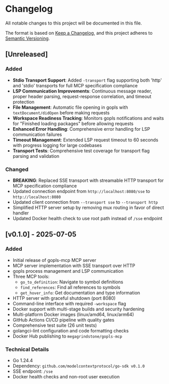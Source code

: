 # Changelog

All notable changes to this project will be documented in this file.

The format is based on [Keep a Changelog](https://keepachangelog.com/en/1.0.0/),
and this project adheres to [Semantic Versioning](https://semver.org/spec/v2.0.0.html).

## [Unreleased]

### Added

- **Stdio Transport Support**: Added `-transport` flag supporting both 'http' and 'stdio' transports for full MCP specification compliance
- **LSP Communication Improvements**: Continuous message reader, proper header parsing, request-response correlation, and timeout protection
- **File Management**: Automatic file opening in gopls with `textDocument/didOpen` before making requests
- **Workspace Readiness Tracking**: Monitors gopls notifications and waits for "Finished loading packages" before allowing requests
- **Enhanced Error Handling**: Comprehensive error handling for LSP communication failures
- **Timeout Management**: Extended LSP request timeout to 60 seconds with progress logging for large codebases
- **Transport Tests**: Comprehensive test coverage for transport flag parsing and validation

### Changed

- **BREAKING**: Replaced SSE transport with streamable HTTP transport for MCP specification compliance
- Updated connection endpoint from `http://localhost:8080/sse` to `http://localhost:8080`
- Updated client connection from `--transport sse` to `--transport http`
- Simplified HTTP server setup by removing mux routing in favor of direct handler
- Updated Docker health check to use root path instead of `/sse` endpoint

## [v0.1.0] - 2025-07-05

### Added

- Initial release of gopls-mcp MCP server
- MCP server implementation with SSE transport over HTTP
- gopls process management and LSP communication
- Three MCP tools:
  - `go_to_definition`: Navigate to symbol definitions
  - `find_references`: Find all references to symbols
  - `get_hover_info`: Get documentation and type information
- HTTP server with graceful shutdown (port 8080)
- Command-line interface with required `-workspace` flag
- Docker support with multi-stage builds and security hardening
- Multi-platform Docker images (linux/amd64, linux/arm64)
- GitHub Actions CI/CD pipeline with quality gates
- Comprehensive test suite (26 unit tests)
- golangci-lint configuration and code formatting checks
- Docker Hub publishing to `megagrindstone/gopls-mcp`

### Technical Details

- Go 1.24.4
- Dependency: `github.com/modelcontextprotocol/go-sdk v0.1.0`
- SSE endpoint: `/sse`
- Docker health checks and non-root user execution

